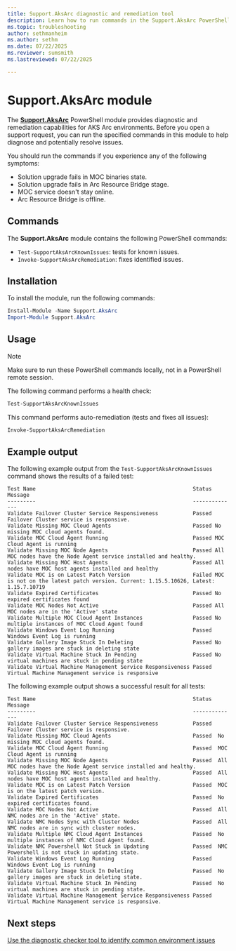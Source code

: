 ```yaml
---
title: Support.AksArc diagnostic and remediation tool
description: Learn how to run commands in the Support.AksArc PowerShell module to diagnose and remediate issues in AKS Arc environments.
ms.topic: troubleshooting
author: sethmanheim
ms.author: sethm
ms.date: 07/22/2025
ms.reviewer: sumsmith
ms.lastreviewed: 07/22/2025

---
```


# Support.AksArc module

The [**Support.AksArc**](https://www.powershellgallery.com/packages/Support.AksArc) PowerShell module provides diagnostic and remediation capabilities for AKS Arc environments. Before you open a support request, you can run the specified commands in this module to help diagnose and potentially resolve issues.

You should run the commands if you experience any of the following symptoms:

- Solution upgrade fails in MOC binaries state.
- Solution upgrade fails in Arc Resource Bridge stage.
- MOC service doesn't stay online.
- Arc Resource Bridge is offline.

## Commands

The **Support.AksArc** module contains the following PowerShell commands:

- `Test-SupportAksArcKnownIssues`: tests for known issues.
- `Invoke-SupportAksArcRemediation`: fixes identified issues.

## Installation

To install the module, run the following commands:

```powershell
Install-Module -Name Support.AksArc
Import-Module Support.AksArc
```

## Usage

> [!NOTE]
> Make sure to run these PowerShell commands locally, not in a PowerShell remote session.

The following command performs a health check:

```powershell
Test-SupportAksArcKnownIssues
```

This command performs auto-remediation (tests and fixes all issues):

```powershell
Invoke-SupportAksArcRemediation
```

## Example output

The following example output from the `Test-SupportAksArcKnownIssues` command shows the results of a failed test:

```output
Test Name                                                  Status Message
---------                                                  --------------
Validate Failover Cluster Service Responsiveness           Passed Failover Cluster service is responsive.
Validate Missing MOC Cloud Agents                          Passed No missing MOC cloud agents found.
Validate MOC Cloud Agent Running                           Passed MOC Cloud Agent is running
Validate Missing MOC Node Agents                           Passed All MOC nodes have the Node Agent service installed and healthy.
Validate Missing MOC Host Agents                           Passed All nodes have MOC host agents installed and healthy
Validate MOC is on Latest Patch Version                    Failed MOC is not on the latest patch version. Current: 1.15.5.10626, Latest: 1.15.7.10719
Validate Expired Certificates                              Passed No expired certificates found
Validate MOC Nodes Not Active                              Passed All MOC nodes are in the 'Active' state
Validate Multiple MOC Cloud Agent Instances                Passed No multiple instances of MOC Cloud Agent found
Validate Windows Event Log Running                         Passed Windows Event Log is running
Validate Gallery Image Stuck In Deleting                   Passed No gallery images are stuck in deleting state
Validate Virtual Machine Stuck In Pending                  Passed No virtual machines are stuck in pending state
Validate Virtual Machine Management Service Responsiveness Passed Virtual Machine Management service is responsive
```

The following example output shows a successful result for all tests:

```output
Test Name                                                  Status Message
---------                                                  --------------
Validate Failover Cluster Service Responsiveness           Passed  Failover Cluster service is responsive.
Validate Missing MOC Cloud Agents                          Passed  No missing MOC cloud agents found.
Validate MOC Cloud Agent Running                           Passed  MOC Cloud Agent is running
Validate Missing MOC Node Agents                           Passed  All MOC nodes have the Node Agent service installed and healthy.
Validate Missing MOC Host Agents                           Passed  All nodes have MOC host agents installed and healthy.
Validate MOC is on Latest Patch Version                    Passed  MOC is on the latest patch version.
Validate Expired Certificates                              Passed  No expired certificates found.
Validate MOC Nodes Not Active                              Passed  All NMC nodes are in the 'Active' state.
Validate NMC Nodes Sync with Cluster Nodes                 Passed  All NMC nodes are in sync with cluster nodes.
Validate Multiple NMC Cloud Agent Instances                Passed  No multiple instances of NMC Cloud Agent found.
Validate NMC Powershell Not Stuck in Updating              Passed  NMC Powershell is not stuck in updating state.
Validate Windows Event Log Running                         Passed  Windows Event Log is running
Validate Gallery Image Stuck In Deleting                   Passed  No gallery images are stuck in deleting state.
Validate Virtual Machine Stuck In Pending                  Passed  No virtual machines are stuck in pending state.
Validate Virtual Machine Management Service Responsiveness Passed  Virtual Machine Management service is responsive.
```

## Next steps

[Use the diagnostic checker tool to identify common environment issues](aks-arc-diagnostic-checker.md)
